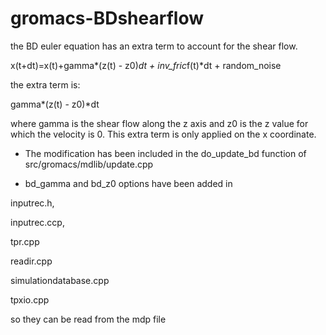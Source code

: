 # gromacs-BDshearflow

the BD euler equation has an extra term to account for the shear flow.

x(t+dt)=x(t)+gamma*(z(t) - z0)*dt + inv_fric*f(t)*dt + random_noise

the extra term is:

gamma*(z(t) - z0)*dt

where gamma is the shear flow along the z axis and z0 is the z value for which the velocity is 0.  This extra term is only applied on the x coordinate.

- The modification has been included in  the do_update_bd function of 
src/gromacs/mdlib/update.cpp


- bd_gamma and bd_z0 options have been added in

inputrec.h,

inputrec.ccp, 

tpr.cpp

readir.cpp

simulationdatabase.cpp

tpxio.cpp

so they can be read from the mdp file

